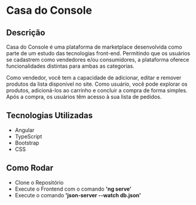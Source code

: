 # Casa do Console

## Descrição

Casa do Console é uma plataforma de marketplace desenvolvida como parte de um estudo das tecnologias front-end. Permitindo que os usuários se cadastrem como vendedores e/ou consumidores, a plataforma oferece funcionalidades distintas para ambas as categorias.

Como vendedor, você tem a capacidade de adicionar, editar e remover produtos da lista disponível no site. Como usuário, você pode explorar os produtos, adicioná-los ao carrinho e concluir a compra de forma simples. Após a compra, os usuários têm acesso à sua lista de pedidos.

## Tecnologias Utilizadas
 * Angular
 * TypeScript
 * Bootstrap
 * CSS

## Como Rodar
* Clone o Repositório
* Execute o Frontend com o comando __'ng serve'__
* Execute o comando __'json-server --watch db.json'__

